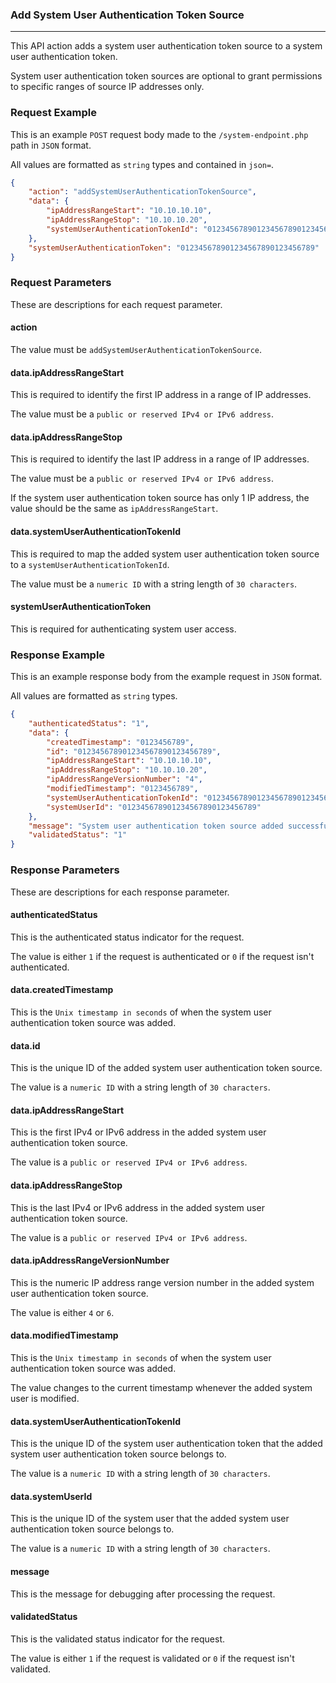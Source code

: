 ### Add System User Authentication Token Source
---

This API action adds a system user authentication token source to a system user authentication token.

System user authentication token sources are optional to grant permissions to specific ranges of source IP addresses only.

### Request Example

This is an example `POST` request body made to the `/system-endpoint.php` path in `JSON` format.

All values are formatted as `string` types and contained in `json=`.

``` json
{
    "action": "addSystemUserAuthenticationTokenSource",
    "data": {
        "ipAddressRangeStart": "10.10.10.10",
        "ipAddressRangeStop": "10.10.10.20",
        "systemUserAuthenticationTokenId": "012345678901234567890123456789"
    },
    "systemUserAuthenticationToken": "012345678901234567890123456789"
}
```

### Request Parameters

These are descriptions for each request parameter.

#### action

The value must be `addSystemUserAuthenticationTokenSource`.

#### data.ipAddressRangeStart

This is required to identify the first IP address in a range of IP addresses.

The value must be a `public or reserved IPv4 or IPv6 address`.

#### data.ipAddressRangeStop

This is required to identify the last IP address in a range of IP addresses.

The value must be a `public or reserved IPv4 or IPv6 address`.

If the system user authentication token source has only 1 IP address, the value should be the same as `ipAddressRangeStart`.

#### data.systemUserAuthenticationTokenId

This is required to map the added system user authentication token source to a `systemUserAuthenticationTokenId`.

The value must be a `numeric ID` with a string length of `30 characters`.

#### systemUserAuthenticationToken

This is required for authenticating system user access.

### Response Example

This is an example response body from the example request in `JSON` format.

All values are formatted as `string` types.

```json
{
    "authenticatedStatus": "1",
    "data": {
        "createdTimestamp": "0123456789",
        "id": "012345678901234567890123456789",
        "ipAddressRangeStart": "10.10.10.10",
        "ipAddressRangeStop": "10.10.10.20",
        "ipAddressRangeVersionNumber": "4",
        "modifiedTimestamp": "0123456789",
        "systemUserAuthenticationTokenId": "012345678901234567890123456789",
        "systemUserId": "012345678901234567890123456789"
    },
    "message": "System user authentication token source added successfully.",
    "validatedStatus": "1"
}
```

### Response Parameters

These are descriptions for each response parameter.

#### authenticatedStatus

This is the authenticated status indicator for the request.

The value is either `1` if the request is authenticated or `0` if the request isn't authenticated.

#### data.createdTimestamp

This is the `Unix timestamp in seconds` of when the system user authentication token source was added.

#### data.id

This is the unique ID of the added system user authentication token source.

The value is a `numeric ID` with a string length of `30 characters`.

#### data.ipAddressRangeStart

This is the first IPv4 or IPv6 address in the added system user authentication token source.

The value is a `public or reserved IPv4 or IPv6 address`.

#### data.ipAddressRangeStop

This is the last IPv4 or IPv6 address in the added system user authentication token source.

The value is a `public or reserved IPv4 or IPv6 address`.

#### data.ipAddressRangeVersionNumber

This is the numeric IP address range version number in the added system user authentication token source.

The value is either `4` or `6`.

#### data.modifiedTimestamp

This is the `Unix timestamp in seconds` of when the system user authentication token source was added.

The value changes to the current timestamp whenever the added system user is modified.

#### data.systemUserAuthenticationTokenId

This is the unique ID of the system user authentication token that the added system user authentication token source belongs to.

The value is a `numeric ID` with a string length of `30 characters`.

#### data.systemUserId

This is the unique ID of the system user that the added system user authentication token source belongs to.

The value is a `numeric ID` with a string length of `30 characters`.

#### message

This is the message for debugging after processing the request.

#### validatedStatus

This is the validated status indicator for the request.

The value is either `1` if the request is validated or `0` if the request isn't validated.
